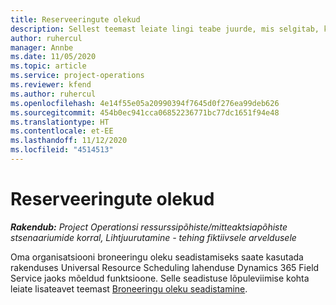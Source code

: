 ```yaml
---
title: Reserveeringute olekud
description: Sellest teemast leiate lingi teabe juurde, mis selgitab, kuidas rakenduses Project Operations broneeringute ajakava seadistada.
author: ruhercul
manager: Annbe
ms.date: 11/05/2020
ms.topic: article
ms.service: project-operations
ms.reviewer: kfend
ms.author: ruhercul
ms.openlocfilehash: 4e14f55e05a20990394f7645d0f276ea99deb626
ms.sourcegitcommit: 454b0ec941cca06852236771bc77dc1651f94e48
ms.translationtype: HT
ms.contentlocale: et-EE
ms.lasthandoff: 11/12/2020
ms.locfileid: "4514513"
---
```

# <a name="booking-statuses"></a>Reserveeringute olekud

_**Rakendub:** Project Operationsi ressurssipõhiste/mitteaktsiapõhiste stsenaariumide korral,  Lihtjuurutamine - tehing fiktiivsele arveldusele_

Oma organisatsiooni broneeringu oleku seadistamiseks saate kasutada rakenduses Universal Resource Scheduling lahenduse Dynamics 365 Field Service jaoks mõeldud funktsioone. Selle seadistuse lõpuleviimise kohta leiate lisateavet teemast [Broneeringu oleku seadistamine](https://docs.microsoft.com/dynamics365/field-service/set-up-booking-statuses).
